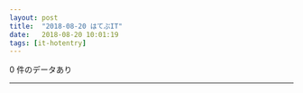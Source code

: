 ```yaml
---
layout: post
title:  "2018-08-20 はてぶIT"
date:   2018-08-20 10:01:19
tags: [it-hotentry]
---
```

0 件のデータあり

<hr>
